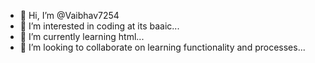 - 👋 Hi, I’m @Vaibhav7254
- 👀 I’m interested in coding at its baaic...
- 🌱 I’m currently learning html...
- 💞️ I’m looking to collaborate on learning functionality and processes...


<!---
Vaibhav7254/Vaibhav7254 is a ✨ special ✨ repository because its `README.md` (this file) appears on your GitHub profile.
You can click the Preview link to take a look at your changes.
--->
